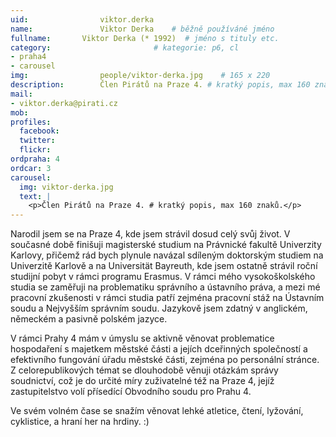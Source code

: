 ```yaml
---
uid:                viktor.derka
name:               Viktor Derka  	# běžně používáné jméno
fullname: 	    Viktor Derka (* 1992)  # jméno s tituly etc.
category:                       # kategorie: p6, cl
- praha4
- carousel
img: 		        people/viktor-derka.jpg    # 165 x 220
description:        Člen Pirátů na Praze 4. # kratký popis, max 160 znaků
mail:
- viktor.derka@pirati.cz
mob: 			
profiles:
  facebook:
  twitter: 
  flickr: 
ordpraha: 4
ordcar: 3
carousel:
  img: viktor-derka.jpg
  text: |
    <p>Člen Pirátů na Praze 4. # kratký popis, max 160 znaků.</p>
---
```

Narodil jsem se na Praze 4, kde jsem strávil dosud celý svůj život. V současné době finišuji magisterské studium na Právnické
fakultě Univerzity Karlovy, přičemž rád bych plynule navázal sdíleným doktorským studiem na Univerzitě Karlově a na Universität
Bayreuth, kde jsem ostatně strávil roční studijní pobyt v rámci programu Erasmus. V rámci mého vysokoškolského studia se
zaměřuji na problematiku správního a ústavního práva, a mezi mé pracovní zkušenosti v rámci studia patří zejména pracovní stáž
na Ústavním soudu a Nejvyšším správním soudu. Jazykově jsem zdatný v anglickém, německém a pasivně polském jazyce.

V rámci Prahy 4 mám v úmyslu se aktivně věnovat problematice hospodaření s majetkem městské části a jejích dceřinných
společností a efektivního fungování úřadu městské části, zejména po personální stránce. Z celorepublikových témat se dlouhodobě
věnuji otázkám správy soudnictví, což je do určité míry zuživatelné též na Praze 4, jejíž zastupitelstvo volí přísedící
Obvodního soudu pro Prahu 4.

Ve svém volném čase se snažím věnovat lehké atletice, čtení, lyžování, cyklistice, a hraní her na hrdiny. :)

